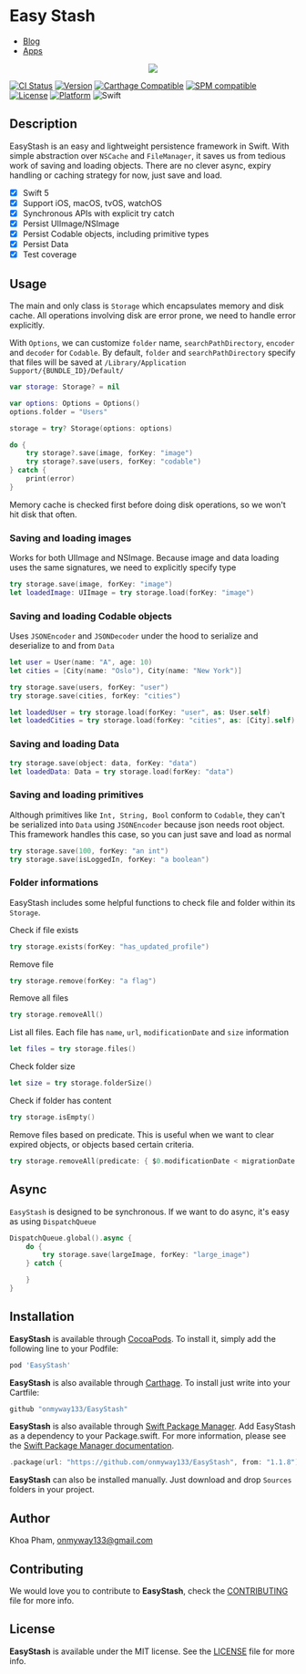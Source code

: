 # Easy Stash

- [Blog](https://onmyway133.com/)
- [Apps](https://indiegoodies.com)

<div align='center'>
    <img src='Screenshots/logo.png'>
</div>

[![CI Status](https://img.shields.io/circleci/project/github/onmyway133/EasyStash.svg)](https://circleci.com/gh/onmyway133/EasyStash)
[![Version](https://img.shields.io/cocoapods/v/EasyStash.svg?style=flat)](http://cocoadocs.org/docsets/EasyStash)
[![Carthage Compatible](https://img.shields.io/badge/Carthage-compatible-4BC51D.svg?style=flat)](https://github.com/Carthage/Carthage)
[![SPM compatible](https://img.shields.io/badge/SPM-compatible-brightgreen.svg)](https://github.com/apple/swift-package-manager)
[![License](https://img.shields.io/cocoapods/l/EasyStash.svg?style=flat)](http://cocoadocs.org/docsets/EasyStash)
[![Platform](https://img.shields.io/cocoapods/p/EasyStash.svg?style=flat)](http://cocoadocs.org/docsets/EasyStash)
![Swift](https://img.shields.io/badge/%20in-swift%205.0-orange.svg)

## Description

EasyStash is an easy and lightweight persistence framework in Swift. With simple abstraction over `NSCache` and `FileManager`, it saves us from tedious work of saving and loading objects. There are no clever async, expiry handling or caching strategy for now, just save and load.

- [x] Swift 5
- [x] Support iOS, macOS, tvOS, watchOS
- [x] Synchronous APIs with explicit try catch
- [x] Persist UIImage/NSImage
- [x] Persist Codable objects, including primitive types
- [x] Persist Data
- [x] Test coverage

## Usage

The main and only class is `Storage` which encapsulates memory and disk cache. All operations involving disk are error prone, we need to handle error explicitly.

With `Options`, we can customize `folder` name, `searchPathDirectory`, `encoder` and `decoder` for `Codable`. By default, `folder` and `searchPathDirectory` specify that files will be saved at `/Library/Application Support/{BUNDLE_ID}/Default/`

```swift
var storage: Storage? = nil

var options: Options = Options()
options.folder = "Users"

storage = try? Storage(options: options)

do {
    try storage?.save(image, forKey: "image")
    try storage?.save(users, forKey: "codable")
} catch {
    print(error)
}
```

Memory cache is checked first before doing disk operations, so we won't hit disk that often.

### Saving and loading images

Works for both UIImage and NSImage. Because image and data loading uses the same signatures, we need to explicitly specify type

```swift
try storage.save(image, forKey: "image")
let loadedImage: UIImage = try storage.load(forKey: "image")
```

### Saving and loading Codable objects

Uses `JSONEncoder` and `JSONDecoder` under the hood to serialize and deserialize to and from `Data`

```swift
let user = User(name: "A", age: 10)
let cities = [City(name: "Oslo"), City(name: "New York")]

try storage.save(users, forKey: "user")
try storage.save(cities, forKey: "cities")

let loadedUser = try storage.load(forKey: "user", as: User.self)
let loadedCities = try storage.load(forKey: "cities", as: [City].self)
```

### Saving and loading Data

```swift
try storage.save(object: data, forKey: "data")
let loadedData: Data = try storage.load(forKey: "data")
```

### Saving and loading primitives

Although primitives like `Int, String, Bool` conform to `Codable`, they can't be serialized into `Data` using `JSONEncoder` because json needs root object. This framework handles this case, so you can just save and load as normal

```swift
try storage.save(100, forKey: "an int")
try storage.save(isLoggedIn, forKey: "a boolean")
```

### Folder informations

EasyStash includes some helpful functions to check file and folder within its `Storage`.

Check if file exists

```swift
try storage.exists(forKey: "has_updated_profile")
```

Remove file

```swift
try storage.remove(forKey: "a flag")
```

Remove all files

```swift
try storage.removeAll()
```

List all files. Each file has `name`, `url`, `modificationDate` and `size` information

```swift
let files = try storage.files()
```

Check folder size

```swift
let size = try storage.folderSize()
```

Check if folder has content

```swift
try storage.isEmpty()
```

Remove files based on predicate. This is useful when we want to clear expired objects, or objects based certain criteria.

```swift
try storage.removeAll(predicate: { $0.modificationDate < migrationDate })
```

## Async

`EasyStash` is designed to be synchronous. If we want to do async, it's easy as using `DispatchQueue`

```swift
DispatchQueue.global().async {
    do {
        try storage.save(largeImage, forKey: "large_image")
    } catch {

    }
}
```

## Installation

**EasyStash** is available through [CocoaPods](http://cocoapods.org). To install
it, simply add the following line to your Podfile:

```ruby
pod 'EasyStash'
```

**EasyStash** is also available through [Carthage](https://github.com/Carthage/Carthage).
To install just write into your Cartfile:

```ruby
github "onmyway133/EasyStash"
```

**EasyStash** is also available through [Swift Package Manager](https://swift.org/package-manager/).
Add EasyStash as a dependency to your Package.swift. For more information, please see the [Swift Package Manager documentation](https://github.com/apple/swift-package-manager/tree/master/Documentation).

```swift
.package(url: "https://github.com/onmyway133/EasyStash", from: "1.1.8")
```

**EasyStash** can also be installed manually. Just download and drop `Sources` folders in your project.

## Author

Khoa Pham, onmyway133@gmail.com

## Contributing

We would love you to contribute to **EasyStash**, check the [CONTRIBUTING](https://github.com/onmyway133/EasyStash/blob/master/CONTRIBUTING.md) file for more info.

## License

**EasyStash** is available under the MIT license. See the [LICENSE](https://github.com/onmyway133/EasyStash/blob/master/LICENSE.md) file for more info.
